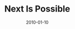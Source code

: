 ---
layout: message
category: message
series: "Next"
title: "Next Is Possible"
date: 2010-01-10
audio-description: "Chuck Mingo discusses Abraham and the importance of hope."
audio: "http://s3.amazonaws.com/crossroadsaudiomessages/Next2.mp3"
audio-title: "Next Is Possible"
audio-duration: "37&#58;18"
video-description: "Chuck Mingo discusses Abraham and the importance of hope."
video-title: "Next is Possible"
video: "https://s3.amazonaws.com/crossroadsvideomessages/Next2.mp4"
video-poster: "https://www.crossroads.net/uploadedfiles/Next2-still.jpg"
program-description: ""
program: "http://www.crossroads.net/players/media/hq/01_09-10_10Program.pdf"
program-title: "Next Is Possible (Program)"
---